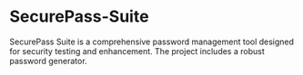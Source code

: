 # SecurePass-Suite
SecurePass Suite is a comprehensive password management tool designed for security testing and enhancement. The project includes a robust password generator.
